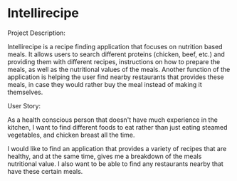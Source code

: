 # Intellirecipe

Project Description:

Intellirecipe is a recipe finding application that focuses on nutrition based meals. It allows users to search different proteins (chicken, beef, etc.) and providing them with different recipes, instructions on how to prepare the meals, as well as the nutritional values of the meals. Another function of the application is helping the user find nearby restaurants that provides these meals, in case they would rather buy the meal instead of making it themselves.

User Story:

As a health conscious person that doesn't have much experience in the kitchen, I want to find different foods to eat rather than just eating steamed vegetables, and chicken breast all the time. 

I would like to find an application that provides a variety of recipes that are healthy, and at the same time, gives me a breakdown of the meals nutritional value. I also want to be able to find any restaurants nearby that have these certain meals.
